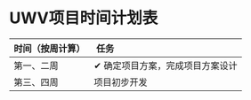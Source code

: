# UWV项目时间计划表

| 时间（按周计算） |  任务 |
|:--------------- |:----- |
| 第一、二周 | ✔ 确定项目方案，完成项目方案设计 |
| 第三、四周 | 项目初步开发 |
